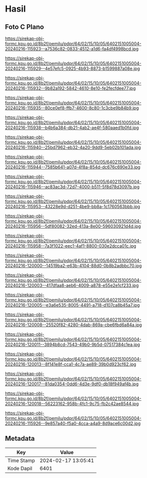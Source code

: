 # Hasil

## Foto C Plano

https://sirekap-obj-formc.kpu.go.id/8b2f/pemilu/pdpr/64/02/15/10/05/6402151005004-20240216-115923--a7536c82-0833-4512-a1d6-fa4df4998bcd.jpg

https://sirekap-obj-formc.kpu.go.id/8b2f/pemilu/pdpr/64/02/15/10/05/6402151005004-20240216-115929--4e57efc5-0925-4b93-8873-b1599887a08e.jpg

https://sirekap-obj-formc.kpu.go.id/8b2f/pemilu/pdpr/64/02/15/10/05/6402151005004-20240216-115932--9b82a192-5842-4610-8e10-fe2fecfdee77.jpg

https://sirekap-obj-formc.kpu.go.id/8b2f/pemilu/pdpr/64/02/15/10/05/6402151005004-20240216-115935--80ce0ef8-ffb7-4600-8c80-1c3cbe9b84b9.jpg

https://sirekap-obj-formc.kpu.go.id/8b2f/pemilu/pdpr/64/02/15/10/05/6402151005004-20240216-115938--b4b6a384-db21-4ab2-ae4f-580aaed1b0fd.jpg

https://sirekap-obj-formc.kpu.go.id/8b2f/pemilu/pdpr/64/02/15/10/05/6402151005004-20240216-115940--25bd7962-eb32-4a20-9dd9-5eb02b101ada.jpg

https://sirekap-obj-formc.kpu.go.id/8b2f/pemilu/pdpr/64/02/15/10/05/6402151005004-20240216-115944--7585b641-a07d-4f8a-854d-dc676c690e33.jpg

https://sirekap-obj-formc.kpu.go.id/8b2f/pemilu/pdpr/64/02/15/10/05/6402151005004-20240216-115946--ac83ac3d-72d7-4000-b511-5f8d78d3097b.jpg

https://sirekap-obj-formc.kpu.go.id/8b2f/pemilu/pdpr/64/02/15/10/05/6402151005004-20240216-115953--43228e9d-d251-4be9-bb8a-1c1760563bbb.jpg

https://sirekap-obj-formc.kpu.go.id/8b2f/pemilu/pdpr/64/02/15/10/05/6402151005004-20240216-115956--5df80082-32ed-413a-8e00-596030921d4d.jpg

https://sirekap-obj-formc.kpu.go.id/8b2f/pemilu/pdpr/64/02/15/10/05/6402151005004-20240216-115958--7a3f1022-eec1-4af1-8800-030e2dcca01c.jpg

https://sirekap-obj-formc.kpu.go.id/8b2f/pemilu/pdpr/64/02/15/10/05/6402151005004-20240216-120000--14519ba2-e63b-4104-88d0-0b8b2adbbc70.jpg

https://sirekap-obj-formc.kpu.go.id/8b2f/pemilu/pdpr/64/02/15/10/05/6402151005004-20240216-120003--417dfaa8-aeb6-4009-a878-e55e2e1cf233.jpg

https://sirekap-obj-formc.kpu.go.id/8b2f/pemilu/pdpr/64/02/15/10/05/6402151005004-20240216-120005--e3a6e535-8005-4491-a718-d107ca8b45a7.jpg

https://sirekap-obj-formc.kpu.go.id/8b2f/pemilu/pdpr/64/02/15/10/05/6402151005004-20240216-120008--25520f82-4280-4dab-869a-cbe6fbd6a84a.jpg

https://sirekap-obj-formc.kpu.go.id/8b2f/pemilu/pdpr/64/02/15/10/05/6402151005004-20240216-120011--3894b8cd-7543-49b0-9b5d-07517384c1ea.jpg

https://sirekap-obj-formc.kpu.go.id/8b2f/pemilu/pdpr/64/02/15/10/05/6402151005004-20240216-120013--8f141e8f-cca1-4c7a-ae89-39b0d923cf62.jpg

https://sirekap-obj-formc.kpu.go.id/8b2f/pemilu/pdpr/64/02/15/10/05/6402151005004-20240216-120017--81da0354-0dd6-4d3e-9df0-db18f949af4b.jpg

https://sirekap-obj-formc.kpu.go.id/8b2f/pemilu/pdpr/64/02/15/10/05/6402151005004-20240216-120018--56223162-958b-4fc1-9c75-fb2c42ae8544.jpg

https://sirekap-obj-formc.kpu.go.id/8b2f/pemilu/pdpr/64/02/15/10/05/6402151005004-20240216-115926--9e857a40-f5a0-4cca-a4a9-8d9ace6c00d2.jpg


## Metadata

| Key        | Value               |
| ---------- | ------------------- |
| Time Stamp | 2024-02-17 13:05:41 |
| Kode Dapil | 6401                |



